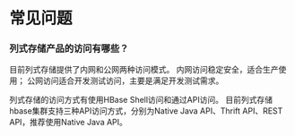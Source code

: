 # 常见问题

### 列式存储产品的访问有哪些？

目前列式存储提供了内网和公网两种访问模式。
内网访问稳定安全，适合生产使用；
公网访问适合开发测试访问，主要是满足开发测试需求。

列式存储的访问方式有使用HBase Shell访问和通过API访问。
目前列式存储hbase集群支持三种API访问方式，分别为Native Java API、Thrift API、REST API，推荐使用Native Java API。
